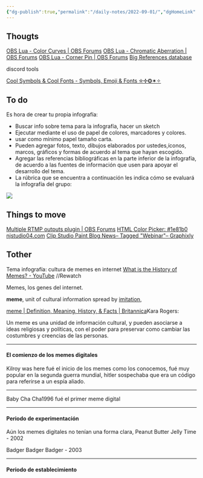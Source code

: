 ```yaml
---
{"dg-publish":true,"permalink":"/daily-notes/2022-09-01/","dgHomeLink":true,"dgPassFrontmatter":false}
---
```


## Thougts

[OBS Lua - Color Curves | OBS Forums](https://obsproject.com/forum/resources/color-curves.1540/)
[OBS Lua - Chromatic Aberration | OBS Forums](https://obsproject.com/forum/resources/chromatic-aberration.1529/)
[OBS Lua - Corner Pin | OBS Forums](https://obsproject.com/forum/resources/corner-pin.1474/)
[Big References database](https://artzarkua.gumroad.com/l/cdr)


discord tools

[Cool Symbols & Cool Fonts - Symbols, Emoji & Fonts ✮✢❂✶✧](https://coolsymbol.com/)
## To do


Es hora de crear tu propia infografía: 


-   Buscar info sobre tema para la infografía, hacer un sketch
-   Ejecutar mediante el uso de papel de colores, marcadores y colores.
-   usar como mínimo papel tamaño carta. 
- Pueden agregar fotos, texto, dibujos elaborados por ustedes,íconos, marcos, gráficos y formas de acuerdo al tema que hayan escogido. 
- Agregar las referencias bibliográficas en la parte inferior de la infografía, de acuerdo a las fuentes de información que usen para apoyar el desarrollo del tema. 
- La rúbrica que se encuentra a continuación les indica cómo se evaluará la infografía del grupo: 

![](https://i.imgur.com/hTh0aMj.png)


## Things to move

[Multiple RTMP outputs plugin | OBS Forums](https://obsproject.com/forum/resources/multiple-rtmp-outputs-plugin.964/)
[HTML Color Picker: #1e81b0](https://imagecolorpicker.com/color-code/1e81b0)
[njstudio04.com](https://njstudio04.com/)
[Clip Studio Paint Blog News– Tagged "Webinar"– Graphixly](https://graphixly.com/blogs/news/tagged/webinar)

## Tother

Tema infografía: cultura de memes en internet
[What is the History of Memes? - YouTube](https://www.youtube.com/watch?v=xmZx2Fgfc4Q)
//Rewatch

Memes, los genes del internet.

**meme**, unit of cultural information spread by [imitation](https://www.britannica.com/topic/imitation-behaviour), 

[meme | Definition, Meaning, History, & Facts | Britannica](https://www.britannica.com/topic/meme)Kara Rogers:

Un meme es una unidad de información cultural, y pueden asociarse a ideas religiosas y políticas, con el poder para preservar como cambiar las costumbres y creencias de las personas.

---
#### El comienzo de los memes digitales
Kilroy was here fué el inicio de los memes como los conocemos, fué muy popular en la segunda guerra mundial, hitler sospechaba que era un código para referirse a un espía aliado.

---
Baby Cha Cha1996 fué el primer meme digital

---
#### Periodo de experimentación
Aún los memes digitales no tenían una forma clara,
Peanut Butter Jelly Time - 2002

Badger Badger Badger - 2003

---
#### Periodo de establecimiento

